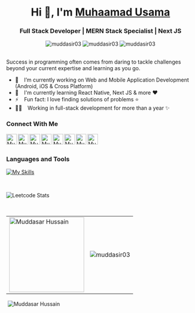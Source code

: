 <h1 align="center"> Hi 👋, I'm <a href="https://muddasar-portfolio.netlify.app/">Muhaamad Usama</a></h1>
<h3 align="center">Full Stack Developer | MERN Stack Specialist | Next JS  </h3>

<div class="row" align="center">
    <img src="https://img.shields.io/github/followers/muddasir03?label=Github%20Followers&style=for-the-badge" alt="muddasir03" />
    <img src="https://img.shields.io/github/stars/muddasir03?label=Github%20stars&style=for-the-badge" alt="muddasir03" />
    <img  src="https://komarev.com/ghpvc/?username=muddasir03&label=Profile Views&color=blue&style=for-the-badge" alt="muddasir03" />


</div>

<br />

Success in programming often comes from daring to tackle challenges beyond your current expertise and learning as you go.

- 🔭 &ensp; I’m currently working on Web and Mobile Application Development (Android, iOS & Cross Platform)
- 🌱 &ensp; I'm currently learning React Native, Next JS & more ❤️
- ⚡ &ensp; Fun fact: I love finding solutions of problems ⭐
- 👨‍💻  &ensp; Working in full-stack development for more than a year ✨

### Connect With Me

[<img align="left" alt="Muddasar Hussain | Website" target="blank" width="28px" src="https://firebasestorage.googleapis.com/v0/b/web-johannesmilke.appspot.com/o/other%2Fsocial%2Fwebsite.png?alt=media" />][website]
[<img align="left" alt="Muddasar Hussain | Gmail" width="28px" src="https://www.vectorlogo.zone/logos/gmail/gmail-tile.svg" />][mail]
[<img align="left" alt="Muddasar Hussain | Twitter" width="28px" src="https://www.vectorlogo.zone/logos/twitter/twitter-tile.svg" />][twitter]
[<img align="left" alt="Muddasar Hussain | Instagram" width="28px" src="https://www.vectorlogo.zone/logos/instagram/instagram-tile.svg" />][instagram]
[<img align="left" alt="Muddasar Hussain | Facebook" width="28px" src="https://www.vectorlogo.zone/logos/facebook/facebook-tile.svg" />][facebook]
[<img align="left" alt="Muddasar Hussain| Medium" width="28px" src="https://www.vectorlogo.zone/logos/medium/medium-tile.svg" />][medium]
[<img align="left" alt="Muddasar Hussain | Gmail" width="28px" src="https://www.vectorlogo.zone/logos/whatsapp/whatsapp-tile.svg" />][whatsapp]
[<img align="left" alt="Muddasar Hussain | Linkedin" width="28px" src="https://www.vectorlogo.zone/logos/linkedin/linkedin-tile.svg" />][linkedin]

<br />
<br />

### Languages and Tools
[![My Skills](https://skillicons.dev/icons?i=nodejs,react,js,git,github,vscode,bootstrap,electron,express,githubactions,graphql,materialui,mongodb,netlify,nextjs,postman,redux,tailwind,ts,html,css&theme=light)]([https://muddasar-portfolio.netlify.app/])

<br />

![Leetcode Stats](https://leetcard.jacoblin.cool/muddasir03)

<br /> 


 <table cellspacing="0" cellpadding="0" style="border:none;" align="center">
  <tr>
    <td>
    <img align="center" src="https://github-readme-stats.vercel.app/api/top-langs?username=muddasir03&show_icons=true&locale=en&layout=compact" alt="Muddasar Hussain" height="200px" />
    </td>
    <td>
      <img align="center" src="https://github-readme-streak-stats.herokuapp.com/?user=muddasir03&" alt="muddasir03" />
    </td>
   </tr>
</table> 
  <p>&nbsp;<img align="center" src="https://github-readme-stats.vercel.app/api?username=muddasir03&show_icons=true&locale=en" alt="Muddasar Hussain" /></p>

<br />
<br />
<br />

[website]: https://muddasar-portfolio.netlify.app/
[whatsapp]: https://wa.me/923114722746
[mail]: mailto:muddasarhussain739@gmail.com
[twitter]: https://twitter.com/moodijan03
[linkedin]: https://linkedin.com/in/muddasarhussain
[github]: https://github.com/muddasir03
[instagram]: https://www.instagram.com/moodijan83
[facebook]: https://www.facebook.com/mian.mudassar.37669/
[medium]: https://medium.com/@muddasir03
[vscode]: https://code.visualstudio.com
